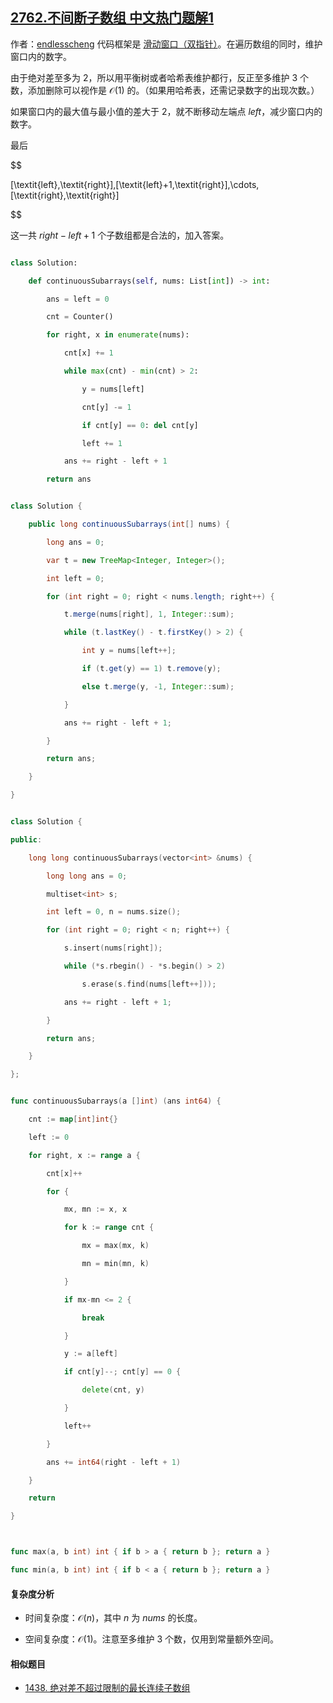 ## [2762.不间断子数组 中文热门题解1](https://leetcode.cn/problems/continuous-subarrays/solutions/100000/shuang-zhi-zhen-ping-heng-shu-ha-xi-biao-4frl)

作者：[endlesscheng](https://leetcode.cn/u/endlesscheng)
代码框架是 [滑动窗口（双指针）](https://www.bilibili.com/video/BV1hd4y1r7Gq/)。在遍历数组的同时，维护窗口内的数字。

由于绝对差至多为 $2$，所以用平衡树或者哈希表维护都行，反正至多维护 $3$ 个数，添加删除可以视作是 $\mathcal{O}(1)$ 的。（如果用哈希表，还需记录数字的出现次数。）

如果窗口内的最大值与最小值的差大于 $2$，就不断移动左端点 $\textit{left}$，减少窗口内的数字。

最后

$$
[\textit{left},\textit{right}],[\textit{left}+1,\textit{right}],\cdots,[\textit{right},\textit{right}]
$$

这一共 $\textit{right}-\textit{left}+1$ 个子数组都是合法的，加入答案。

```py [sol-Python3]
class Solution:
    def continuousSubarrays(self, nums: List[int]) -> int:
        ans = left = 0
        cnt = Counter()
        for right, x in enumerate(nums):
            cnt[x] += 1
            while max(cnt) - min(cnt) > 2:
                y = nums[left]
                cnt[y] -= 1
                if cnt[y] == 0: del cnt[y]
                left += 1
            ans += right - left + 1
        return ans
```

```java [sol-Java]
class Solution {
    public long continuousSubarrays(int[] nums) {
        long ans = 0;
        var t = new TreeMap<Integer, Integer>();
        int left = 0;
        for (int right = 0; right < nums.length; right++) {
            t.merge(nums[right], 1, Integer::sum);
            while (t.lastKey() - t.firstKey() > 2) {
                int y = nums[left++];
                if (t.get(y) == 1) t.remove(y);
                else t.merge(y, -1, Integer::sum);
            }
            ans += right - left + 1;
        }
        return ans;
    }
}
```

```cpp [sol-C++]
class Solution {
public:
    long long continuousSubarrays(vector<int> &nums) {
        long long ans = 0;
        multiset<int> s;
        int left = 0, n = nums.size();
        for (int right = 0; right < n; right++) {
            s.insert(nums[right]);
            while (*s.rbegin() - *s.begin() > 2)
                s.erase(s.find(nums[left++]));
            ans += right - left + 1;
        }
        return ans;
    }
};
```

```go [sol-Go]
func continuousSubarrays(a []int) (ans int64) {
	cnt := map[int]int{}
	left := 0
	for right, x := range a {
		cnt[x]++
		for {
			mx, mn := x, x
			for k := range cnt {
				mx = max(mx, k)
				mn = min(mn, k)
			}
			if mx-mn <= 2 {
				break
			}
			y := a[left]
			if cnt[y]--; cnt[y] == 0 {
				delete(cnt, y)
			}
			left++
		}
		ans += int64(right - left + 1)
	}
	return
}

func max(a, b int) int { if b > a { return b }; return a }
func min(a, b int) int { if b < a { return b }; return a }
```

#### 复杂度分析

- 时间复杂度：$\mathcal{O}(n)$，其中 $n$ 为 $\textit{nums}$ 的长度。
- 空间复杂度：$\mathcal{O}(1)$。注意至多维护 $3$ 个数，仅用到常量额外空间。

#### 相似题目

- [1438. 绝对差不超过限制的最长连续子数组](https://leetcode.cn/problems/longest-continuous-subarray-with-absolute-diff-less-than-or-equal-to-limit/)
